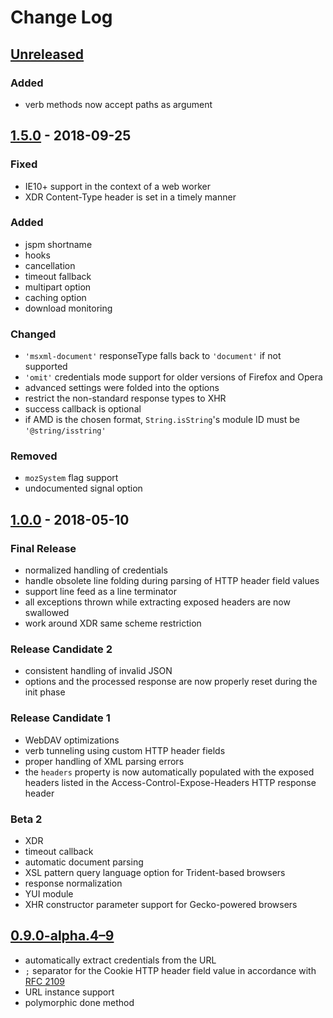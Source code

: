 # Change Log

## [Unreleased][4]

### Added
* verb methods now accept paths as argument

## [1.5.0][3] - 2018-09-25

### Fixed
* IE10+ support in the context of a web worker
* XDR Content-Type header is set in a timely manner

### Added
* jspm shortname
* hooks
* cancellation
* timeout fallback
* multipart option
* caching option
* download monitoring

### Changed
* `'msxml-document'` responseType falls back to `'document'` if not supported
* `'omit'` credentials mode support for older versions of Firefox and Opera
* advanced settings were folded into the options
* restrict the non-standard response types to XHR
* success callback is optional
* if AMD is the chosen format, `String.isString`'s module ID must be `'@string/isstring'`

### Removed
* `mozSystem` flag support
* undocumented signal option

## [1.0.0][2] - 2018-05-10

### Final Release
* normalized handling of credentials
* handle obsolete line folding during parsing of HTTP header field values
* support line feed as a line terminator
* all exceptions thrown while extracting exposed headers are now swallowed
* work around XDR same scheme restriction

### Release Candidate 2
* consistent handling of invalid JSON
* options and the processed response are now properly reset during the init phase

### Release Candidate 1
* WebDAV optimizations
* verb tunneling using custom HTTP header fields
* proper handling of XML parsing errors
* the `headers` property is now automatically populated with the exposed headers listed in the Access-Control-Expose-Headers HTTP response header

### Beta 2
* XDR
* timeout callback
* automatic document parsing
* XSL pattern query language option for Trident-based browsers
* response normalization
* YUI module
* XHR constructor parameter support for Gecko-powered browsers

## [0.9.0-alpha.4–9][1]
* automatically extract credentials from the URL
* `;` separator for the Cookie HTTP header field value in accordance with [RFC 2109](https://www.ietf.org/rfc/rfc2109.txt)
* URL instance support
* polymorphic done method

[1]: https://github.com/Mouvedia/cb-fetch/compare/b15a26f...d5c09ea
[2]: https://github.com/Mouvedia/cb-fetch/compare/d5c09ea...1.0.0?w=true
[3]: https://github.com/Mouvedia/cb-fetch/releases/tag/1.5.0
[4]: https://github.com/Mouvedia/cb-fetch/compare/1.5.0...HEAD